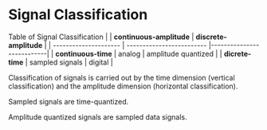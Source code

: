 #	Signal Classification



Table of Signal Classification
|						| **continuous-amplitude**	| **discrete-amplitude**	|
| ---------------------	| -------------------------	|---------------------------|
| **continuous-time**	| analog					| amplitude quantized		|
| **dicrete-time**		| sampled signals			| digital					|




Classification of signals is carried out by the time dimension (vertical classification) and the amplitude dimension (horizontal classification).

Sampled signals are time-quantized.

Amplitude quantized signals are sampled data signals.